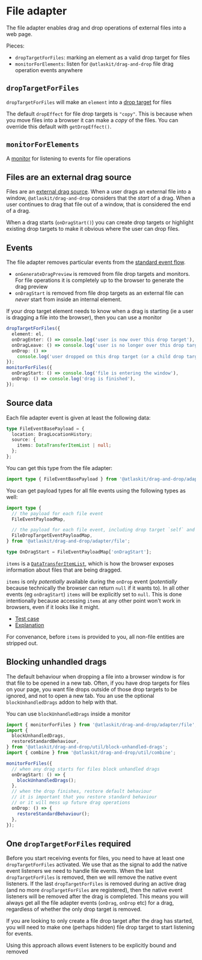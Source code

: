 # File adapter

The file adapter enables drag and drop operations of external files into a web page.

Pieces:

- `dropTargetForFiles`: marking an element as a valid drop target for files
- `monitorForElements`: listen for `@atlaskit/drag-and-drop` file drag operation events anywhere

## `dropTargetForFiles`

`dropTargetForFiles` will make an `element` into a [drop target](./drop-target.md) for files

The default `dropEffect` for file drop targets is `"copy"`. This is because when you move files into a browser it can make a _copy_ of the files. You can override this default with `getDropEffect()`.

## `monitorForElements`

A [monitor](./monitor.md) for listening to events for file operations

## Files are an external drag source

Files are an [external drag source](./events.md). When a user drags an external file into a window, `@atlaskit/drag-and-drop` considers that the _start_ of a drag. When a user continues to drag that file out of a window, that is considered the end of a drag.

When a drag starts (`onDragStart()`) you can create drop targets or highlight existing drop targets to make it obvious where the user can drop files.

## Events

The file adapter removes particular events from the [standard event flow]('./events.md).

- `onGenerateDragPreview` is removed from file drop targets and monitors. For file operations it is completely up to the browser to generate the drag preview
- `onDragStart` is removed from file drop targets as an external file can _never_ start from inside an internal element.

If your drop target element needs to know when a drag is starting (ie a user is dragging a file into the browser), then you can use a monitor

```ts
dropTargetForFiles({
  element: el,
  onDragEnter: () => console.log('user is now over this drop target'),
  onDragLeave: () => console.log('user is no longer over this drop target'),
  onDrop: () =>
    console.log('user dropped on this drop target (or a child drop target)'),
});
monitorForFiles({
  onDragStart: () => console.log('file is entering the window'),
  onDrop: () => console.log('drag is finished'),
});
```

## Source data

Each file adapter event is given at least the following data:

```ts
type FileEventBasePayload = {
  location: DragLocationHistory;
  source: {
    items: DataTransferItemList | null;
  };
};
```

You can get this type from the file adapter:

```ts
import type { FileEventBasePayload } from '@atlaskit/drag-and-drop/adapter/file';
```

You can get payload types for all file events using the following types as well:

```ts
import type {
  // the payload for each file event
  FileEventPayloadMap,

  // the payload for each file event, including drop target `self` and derived events
  FileDropTargetEventPayloadMap,
} from '@atlaskit/drag-and-drop/adapter/file';

type OnDragStart = FileEventPayloadMap['onDragStart'];
```

`items` is a [`DataTransferItemList`](https://developer.mozilla.org/en-US/docs/Web/API/DataTransferItemList), which is how the browser exposes information about files that are being dragged.

`items` is only _potentially_ available during the `onDrop` event (_potentially_ because technically the browser can return `null` if it wants to). In all other events (eg `onDragStart`) `items` will be explicitly set to `null`. This is done intentionally because accessing `items` at any other point won't work in browsers, even if it looks like it might.

- [Test case](https://codesandbox.io/s/file-drag-and-drop-strn21?file=/src/index.ts)
- [Explanation](https://twitter.com/alexandereardon/status/1554254988003512320)

For convenance, before `items` is provided to you, all non-file entities are stripped out.

## Blocking unhandled drags

The default behaviour when dropping a file into a browser window is for that file to be opened in a new tab. Often, if you have drop targets for files on your page, you want file drops outside of those drop targets to be ignored, and not to open a new tab. You an use the optional `blockUnhandledDrags` addon to help with that.

You can use `blockUnhandledDrags` inside a monitor

```ts
import { monitorForFiles } from '@atlaskit/drag-and-drop/adapter/file';
import {
  blockUnhandledDrags,
  restoreStandardBehaviour,
} from '@atlaskit/drag-and-drop/util/block-unhandled-drags';
import { combine } from '@atlaskit/drag-and-drop/util/combine';

monitorForFiles({
  // when any drag starts for files block unhandled drags
  onDragStart: () => {
    blockUnhandledDrags();
  },
  // when the drop finishes, restore default behaviour
  // it is important that you restore standard behaviour
  // or it will mess up future drag operations
  onDrop: () => {
    restoreStandardBehaviour();
  },
});
```

## One `dropTargetForFiles` required

Before you start receiving events for files, you need to have at least one `dropTargetForFiles` activated. We use that as the signal to add the native event listeners we need to handle file events. When the last `dropTargetForFiles` is removed, then we will remove the native event listeners. If the last `dropTargetForFiles` is removed during an active drag (and no more `dropTargetForFiles` are registered), then the native event listeners will be removed after the drag is completed. This means you will always get all the file adapter events (`onDrag`, `onDrop` etc) for a drag, regardless of whether the only drop target is removed.

If you are looking to only create a file drop target after the drag has started, you will need to make one (perhaps hidden) file drop target to start listening for events.

Using this approach allows event listeners to be explicitly bound and removed
